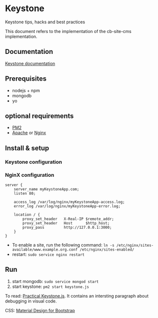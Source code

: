 # Keystone

Keystone tips, hacks and best practices

This document refers to the implementation of the cb-site-cms implementation.

## Documentation

[Keystone documentation](http://keystonejs.com/docs/)

## Prerequisites

* nodejs + npm
* mongodb
* yo

## optional requirements

* [PM2](http://pm2.keymetrics.io/)
* [Apache](https://httpd.apache.org/) or [Nginx](https://www.nginx.com/)

## Install & setup

### Keystone configuration

### NginX configuration

```
server {
    server_name myKeystoneApp.com;
    listen 80;

    access_log /var/log/nginx/myKeystoneApp-access.log;
    error_log /var/log/nginx/myKeystoneApp-error.log;

    location / {
        proxy_set_header   X-Real-IP $remote_addr;
        proxy_set_header   Host      $http_host;
        proxy_pass         http://127.0.0.1:3000;
    }
}
```
* To enable a site, run the following command:
`ln -s /etc/nginx/sites-available/www.example.org.conf /etc/nginx/sites-enabled/`
* restart: `sudo service nginx restart`

## Run

1. start mongodb: `sudo service mongod start`
1. start keystone: `pm2 start keystone.js`




To read: [Practical Keystone.js](https://leanpub.com/keystonejs/read). It contains an intersting paragraph about debugging in visual code.

CSS: [Material Design for Bootstrap](http://mdbootstrap.com/material-design-for-bootstrap/)